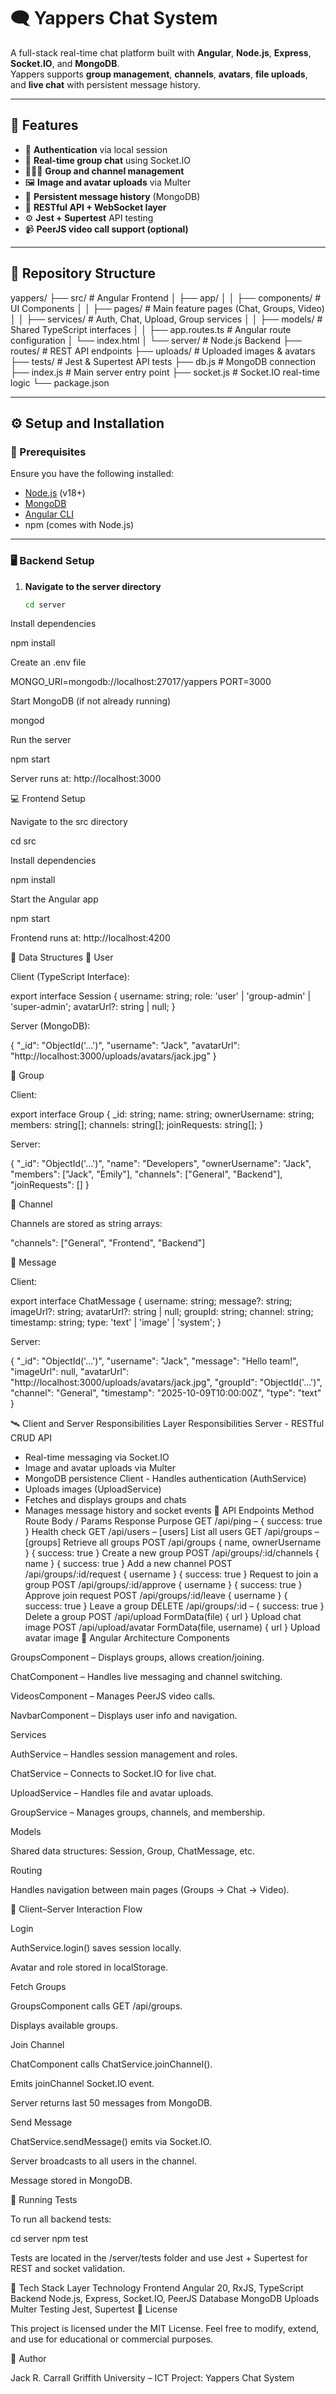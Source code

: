# 🗨️ Yappers Chat System

A full-stack real-time chat platform built with **Angular**, **Node.js**, **Express**, **Socket.IO**, and **MongoDB**.  
Yappers supports **group management**, **channels**, **avatars**, **file uploads**, and **live chat** with persistent message history.

---

## 🚀 Features

- 🔐 **Authentication** via local session
- 💬 **Real-time group chat** using Socket.IO
- 🧑‍🤝‍🧑 **Group and channel management**
- 🖼️ **Image and avatar uploads** via Multer
- 🧾 **Persistent message history** (MongoDB)
- 🧠 **RESTful API + WebSocket layer**
- ⚙️ **Jest + Supertest** API testing
- 📹 **PeerJS video call support (optional)**

---

## 📂 Repository Structure

yappers/
├── src/ # Angular Frontend
│ ├── app/
│ │ ├── components/ # UI Components
│ │ ├── pages/ # Main feature pages (Chat, Groups, Video)
│ │ ├── services/ # Auth, Chat, Upload, Group services
│ │ ├── models/ # Shared TypeScript interfaces
│ │ ├── app.routes.ts # Angular route configuration
│ └── index.html
│
└── server/ # Node.js Backend
├── routes/ # REST API endpoints
├── uploads/ # Uploaded images & avatars
├── tests/ # Jest & Supertest API tests
├── db.js # MongoDB connection
├── index.js # Main server entry point
├── socket.js # Socket.IO real-time logic
└── package.json


---

## ⚙️ Setup and Installation

### 🧱 Prerequisites

Ensure you have the following installed:

- [Node.js](https://nodejs.org/) (v18+)
- [MongoDB](https://www.mongodb.com/try/download/community)
- [Angular CLI](https://angular.io/cli)
- npm (comes with Node.js)

---

### 🖥️ Backend Setup

1. **Navigate to the server directory**
   ```bash
   cd server


Install dependencies

npm install


Create an .env file

MONGO_URI=mongodb://localhost:27017/yappers
PORT=3000


Start MongoDB (if not already running)

mongod


Run the server

npm start


Server runs at:
http://localhost:3000

💻 Frontend Setup

Navigate to the src directory

cd src


Install dependencies

npm install


Start the Angular app

npm start


Frontend runs at:
http://localhost:4200

🧠 Data Structures
🧑 User

Client (TypeScript Interface):

export interface Session {
  username: string;
  role: 'user' | 'group-admin' | 'super-admin';
  avatarUrl?: string | null;
}


Server (MongoDB):

{
  "_id": "ObjectId('...')",
  "username": "Jack",
  "avatarUrl": "http://localhost:3000/uploads/avatars/jack.jpg"
}

👥 Group

Client:

export interface Group {
  _id: string;
  name: string;
  ownerUsername: string;
  members: string[];
  channels: string[];
  joinRequests: string[];
}


Server:

{
  "_id": "ObjectId('...')",
  "name": "Developers",
  "ownerUsername": "Jack",
  "members": ["Jack", "Emily"],
  "channels": ["General", "Backend"],
  "joinRequests": []
}

💬 Channel

Channels are stored as string arrays:

"channels": ["General", "Frontend", "Backend"]

💭 Message

Client:

export interface ChatMessage {
  username: string;
  message?: string;
  imageUrl?: string;
  avatarUrl?: string | null;
  groupId: string;
  channel: string;
  timestamp: string;
  type: 'text' | 'image' | 'system';
}


Server:

{
  "_id": "ObjectId('...')",
  "username": "Jack",
  "message": "Hello team!",
  "imageUrl": null,
  "avatarUrl": "http://localhost:3000/uploads/avatars/jack.jpg",
  "groupId": "ObjectId('...')",
  "channel": "General",
  "timestamp": "2025-10-09T10:00:00Z",
  "type": "text"
}

🛰️ Client and Server Responsibilities
Layer	Responsibilities
Server	- RESTful CRUD API
- Real-time messaging via Socket.IO
- Image and avatar uploads via Multer
- MongoDB persistence
Client	- Handles authentication (AuthService)
- Uploads images (UploadService)
- Fetches and displays groups and chats
- Manages message history and socket events
🔁 API Endpoints
Method	Route	Body / Params	Response	Purpose
GET	/api/ping	–	{ success: true }	Health check
GET	/api/users	–	[users]	List all users
GET	/api/groups	–	[groups]	Retrieve all groups
POST	/api/groups	{ name, ownerUsername }	{ success: true }	Create a new group
POST	/api/groups/:id/channels	{ name }	{ success: true }	Add a new channel
POST	/api/groups/:id/request	{ username }	{ success: true }	Request to join a group
POST	/api/groups/:id/approve	{ username }	{ success: true }	Approve join request
POST	/api/groups/:id/leave	{ username }	{ success: true }	Leave a group
DELETE	/api/groups/:id	–	{ success: true }	Delete a group
POST	/api/upload	FormData(file)	{ url }	Upload chat image
POST	/api/upload/avatar	FormData(file, username)	{ url }	Upload avatar image
🧩 Angular Architecture
Components

GroupsComponent – Displays groups, allows creation/joining.

ChatComponent – Handles live messaging and channel switching.

VideosComponent – Manages PeerJS video calls.

NavbarComponent – Displays user info and navigation.

Services

AuthService – Handles session management and roles.

ChatService – Connects to Socket.IO for live chat.

UploadService – Handles file and avatar uploads.

GroupService – Manages groups, channels, and membership.

Models

Shared data structures: Session, Group, ChatMessage, etc.

Routing

Handles navigation between main pages (Groups → Chat → Video).

🔄 Client–Server Interaction Flow

Login

AuthService.login() saves session locally.

Avatar and role stored in localStorage.

Fetch Groups

GroupsComponent calls GET /api/groups.

Displays available groups.

Join Channel

ChatComponent calls ChatService.joinChannel().

Emits joinChannel Socket.IO event.

Server returns last 50 messages from MongoDB.

Send Message

ChatService.sendMessage() emits via Socket.IO.

Server broadcasts to all users in the channel.

Message stored in MongoDB.

🧪 Running Tests

To run all backend tests:

cd server
npm test


Tests are located in the /server/tests folder and use Jest + Supertest for REST and socket validation.

🧱 Tech Stack
Layer	Technology
Frontend	Angular 20, RxJS, TypeScript
Backend	Node.js, Express, Socket.IO, PeerJS
Database	MongoDB
Uploads	Multer
Testing	Jest, Supertest
🧾 License

This project is licensed under the MIT License.
Feel free to modify, extend, and use for educational or commercial purposes.

👤 Author

Jack R. Carrall
Griffith University – ICT Project: Yappers Chat System

